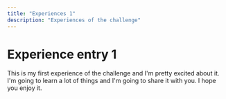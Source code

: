 ```yaml
---
title: "Experiences 1"
description: "Experiences of the challenge" 
---
```

# Experience entry 1
This is my first experience of the challenge and I'm pretty excited about it. I'm going to learn a lot of things and I'm going to share it with you. I hope you enjoy it.
